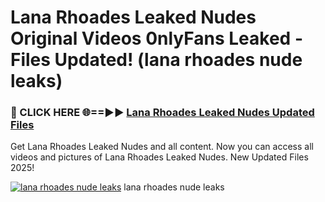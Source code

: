 # Lana Rhoades Leaked Nudes Original Videos 0nlyFans Leaked - Files Updated! (lana rhoades nude leaks)

<h3>🔴 CLICK HERE 🌐==►► <a href="https://tinyurl.com/2p9ay9w9" rel="nofollow">Lana Rhoades Leaked Nudes Updated Files</a></h3>

Get Lana Rhoades Leaked Nudes and all content. Now you can access all videos and pictures of Lana Rhoades Leaked Nudes. New Updated Files 2025!

[![lana rhoades nude leaks](https://i.imgur.com/KQgVmj3.gif)](https://tinyurl.com/2p9ay9w9)
lana rhoades nude leaks
